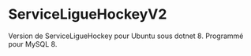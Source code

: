 # ServiceLigueHockeyV2

Version de ServiceLigueHockey pour Ubuntu sous dotnet 8. Programmé pour MySQL 8.
